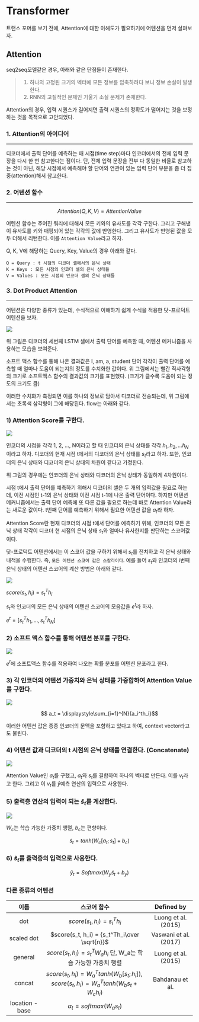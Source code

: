 # Transformer

트랜스 포머를 보기 전에, Attention에 대한 이해도가 필요하기에 어텐션을 먼저 살펴보자.

## Attention

seq2seq모델같은 경우, 아래와 같은 단점들이 존재한다.

> 1. 하나의 고정된 크기의 벡터에 모든 정보를 압축하려다 보니 정보 손실이 발생한다.
> 2. RNN의 고질적인 문제인 기울기 소실 문제가 존재한다.

Attention의 경우, 입력 시퀀스가 길어지면 출력 시퀀스의 정확도가 떨어지는 것을 보정하는 것을 목적으로 고안되었다.

### 1. Attention의 아이디어
<hr>

디코더에서 출력 단어를 예측하는 매 시점(time step)마다 인코더에서의 전체 입력 문장을 다시 한 번 참고한다는 점이다. 단, 전체 입력 문장을 전부 다 동일한 비율로 참고하는 것이 아닌, 해당 시점에서 예측해야 할 단어와 연관이 있는 입력 단어 부분을 좀 더 집중(attention)해서 참고한다.

### 2. 어텐션 함수
<hr>

$$ Attention(Q, K, V) = Attention Value $$

어텐션 함수는 주어진 쿼리에 대해서 모든 키와의 유사도를 각각 구한다. 그리고 구해낸 이 유사도를 키와 매핑되어 있는 각각의 값에 반영한다. 그리고 유사도가 반영된 값을 모두 더해서 리턴한다. 이를 `Attention Value`라고 하자.

Q, K, V에 해당하는 Query, Key, Value의 경우 아래와 같다.

```
Q = Query : t 시점의 디코더 셀에서의 은닉 상태
K = Keys : 모든 시점의 인코더 셀의 은닉 상태들
V = Values : 모든 시점의 인코더 셀의 은닉 상태들
```

### 3. Dot Product Attention
<hr>

어텐션은 다양한 종류가 있는데, 수식적으로 이해하기 쉽게 수식을 적용한 닷-프로덕트 어텐션을 보자.

<img src="./images_for_markdown/attention.png">

위 그림은 디코더의 세번째 LSTM 셀에서 출력 단어를 예측할 때, 어텐션 메커니즘을 사용하는 모습을 보여준다. 

소프트 맥스 함수를 통해 나온 결과값은 I, am, a, student 단어 각각이 출력 단어를 예측할 때 얼마나 도움이 되는지의 정도를 수치화한 값이다. 위 그림에서는 빨간 직사각형의 크기로 소프트맥스 함수의 결과값의 크기를 표현했다. (크기가 클수록 도움이 되는 정도의 크기도 큼)

이러한 수치화가 측정되면 이를 하나의 정보로 담아서 디코더로 전송되는데, 위 그림에서는 초록색 삼각형이 그에 해당된다. flow는 아래와 같다.

### 1) Attention Score를 구한다.

<img src="./images_for_markdown/attention_score.png">

인코더의 시점을 각각 1, 2, ..., N이라고 할 때 인코더의 은닉 상태를 각각 $h_1, h_2, ... h_N$이라고 하자. 디코더의 현재 시점 t에서의 디코더의 은닉 상태를 $s_t$라고 하자. 또한, 인코더의 은닉 상태와 디코더의 은닉 상태의 차원이 같다고 가정한다.

위 그림의 경우에는 인코더의 은닉 상태와 디코더의 은닉 상태가 동일하게 4차원이다.

시점 t에서 출력 단어를 예측하기 위해서 디코더의 셀은 두 개의 입력값을 필요로 하는데, 이전 시점인 t-1의 은닉 상태와 이전 시점 t-1에 나온 출력 단어이다. 하지만 어텐션 메커니즘에서는 출력 단어 예측에 또 다른 값을 필요로 하는데 바로 Attention Value라는 새로운 값이다. t번째 단어를 예측하기 위해서 필요한 어텐션 값을 $a_t$라 하자.

Attention Score란 현재 디코더의 시점 t에서 단어를 예측하기 위해, 인코더의 모든 은닉 상태 각각이 디코더 현 시점의 은닉 상태 $s_t$와 얼마나 유사한지를 판단하는 스코어값이다.

닷-프로덕트 어텐션에서는 이 스코어 값을 구하기 위해서 $s_t$를 전치하고 각 은닉 상태와 내적을 수행한다. 즉, `모든 어텐션 스코어 값은 스칼라이다`. 예를 들어 $s_t$와 인코더의 i번째 은닉 상태의 어텐션 스코어의 계산 방법은 아래와 같다.

<img src="./images_for_markdown/attention_score_calculate.png">

$score(s_t, h_i) = s_t^Th_i$

$s_t$와 인코더의 모든 은닉 상태의 어텐션 스코어의 모음값을 $e^t$라 하자.

$e^t = [s_t^Th_1, ..., s_t^Th_N]$

### 2) 소프트 맥스 함수를 통해 어텐션 분포를 구한다.

<img src="./images_for_markdown/attention_distribution.png">

$e^t$에 소프트맥스 함수를 적용하여 나오는 확률 분포를 어텐션 분포라고 한다.

### 3) 각 인코더의 어텐션 가중치와 은닉 상태를 가중합하여 Attention Value를 구한다.

<img src="./images_for_markdown/attention_value.png">

$$ a_t =  \displaystyle\sum_{i=1}^{N}{a_i^th_i}$$

이러한 어텐션 값은 종종 인코더의 문맥을 포함하고 있다고 하여, context vector라고도 불린다.

### 4) 어텐션 값과 디코더의 t 시점의 은닉 상태를 연결한다. (Concatenate)

<img src="./images_for_markdown/attention_concat.png">

Attention Value인 $a_t$를 구했고, $a_t$와 $s_t$를 결합하여 하나의 벡터로 만든다. 이를 $v_t$라고 한다. 그리고 이 $v_t$를 $\hat{y}$예측 연산의 입력으로 사용한다.

### 5) 출력층 연산의 입력이 되는 $\tilde{s}_t$를 계산한다.

<img src="./images_for_markdown/attention_calculate.png">

$W_c$는 학습 가능한 가중치 행렬, $b_c$는 편향이다.

$$ \tilde{s}_t = tanh(W_c[a_t;s_t] + b_c) $$

### 6) $\tilde{s}_t$를 출력층의 입력으로 사용한다.

$$ \hat{y}_t = Softmax(W_y\tilde{s}_t + b_y) $$

### 다른 종류의 어텐션

|이름|스코어 함수|Defined by|
|:--:|:--:|:--:|
|dot|$score(s_t, h_i) = s_i^Th_i$|Luong et al.(2015)|
|scaled dot|$score(s_t, h_i) = {s_t^Th_i\over \sqrt{n}}$|Vaswani et al.(2017)|
|general|$score(s_t, h_i) = s_t^TW_ah_i$ 단, W_a는 학습 가능한 가중치 행렬|Luong et al. (2015)|
|concat|$score(s_t, h_i) = W_a^Ttanh(W_b[s_t;h_i]), score(s_t, h_i) = W_a^Ttanh(W_bs_t + W_ch_i)$|Bahdanau et al.|
|location - base|$\alpha_t = softmax(W_as_t)$ ||